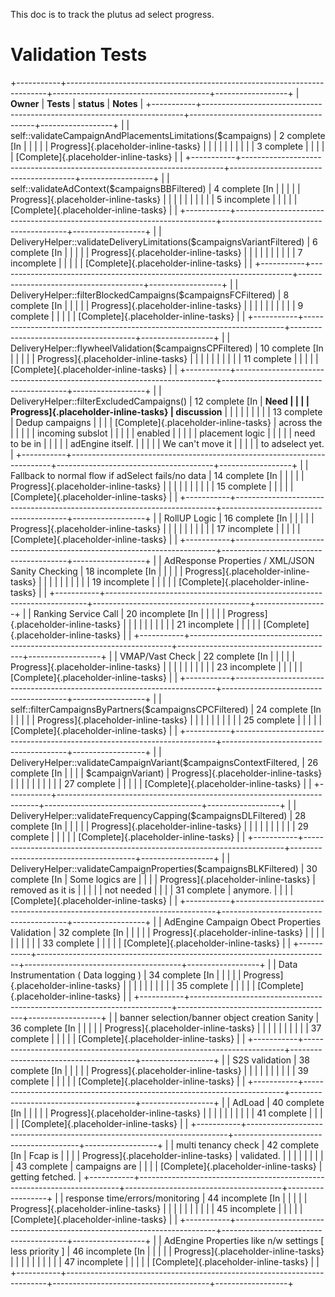 This doc is to track the plutus ad select progress.

# Validation Tests

+-----------+-------------------------------------------------------------------------+---------------------------------------+------------------+
| **Owner** | **Tests**                                                               | **status**                            | **Notes**        |
+-----------+-------------------------------------------------------------------------+---------------------------------------+------------------+
|           | self::validateCampaignAndPlacementsLimitations(\$campaigns)             | 2 complete [In                        |                  |
|           |                                                                         | Progress]{.placeholder-inline-tasks}  |                  |
|           |                                                                         |                                       |                  |
|           |                                                                         | 3 complete                            |                  |
|           |                                                                         | [Complete]{.placeholder-inline-tasks} |                  |
+-----------+-------------------------------------------------------------------------+---------------------------------------+------------------+
|           | self::validateAdContext(\$campaignsBBFiltered)                          | 4 complete [In                        |                  |
|           |                                                                         | Progress]{.placeholder-inline-tasks}  |                  |
|           |                                                                         |                                       |                  |
|           |                                                                         | 5 incomplete                          |                  |
|           |                                                                         | [Complete]{.placeholder-inline-tasks} |                  |
+-----------+-------------------------------------------------------------------------+---------------------------------------+------------------+
|           | DeliveryHelper::validateDeliveryLimitations(\$campaignsVariantFiltered) | 6 complete [In                        |                  |
|           |                                                                         | Progress]{.placeholder-inline-tasks}  |                  |
|           |                                                                         |                                       |                  |
|           |                                                                         | 7 incomplete                          |                  |
|           |                                                                         | [Complete]{.placeholder-inline-tasks} |                  |
+-----------+-------------------------------------------------------------------------+---------------------------------------+------------------+
|           | DeliveryHelper::filterBlockedCampaigns(\$campaignsFCFiltered)           | 8 complete [In                        |                  |
|           |                                                                         | Progress]{.placeholder-inline-tasks}  |                  |
|           |                                                                         |                                       |                  |
|           |                                                                         | 9 complete                            |                  |
|           |                                                                         | [Complete]{.placeholder-inline-tasks} |                  |
+-----------+-------------------------------------------------------------------------+---------------------------------------+------------------+
|           | DeliveryHelper::flywheelValidation(\$campaignsCPFiltered)               | 10 complete [In                       |                  |
|           |                                                                         | Progress]{.placeholder-inline-tasks}  |                  |
|           |                                                                         |                                       |                  |
|           |                                                                         | 11 complete                           |                  |
|           |                                                                         | [Complete]{.placeholder-inline-tasks} |                  |
+-----------+-------------------------------------------------------------------------+---------------------------------------+------------------+
|           | DeliveryHelper::filterExcludedCampaigns()                               | 12 complete [In                       | **Need           |
|           |                                                                         | Progress]{.placeholder-inline-tasks}  | discussion**     |
|           |                                                                         |                                       |                  |
|           |                                                                         | 13 complete                           | Dedup campaigns  |
|           |                                                                         | [Complete]{.placeholder-inline-tasks} | across the       |
|           |                                                                         |                                       | incoming subslot |
|           |                                                                         |                                       | enabled          |
|           |                                                                         |                                       | placement logic  |
|           |                                                                         |                                       | need to be in    |
|           |                                                                         |                                       | adEngine itself. |
|           |                                                                         |                                       | We can't move it |
|           |                                                                         |                                       | to adselect yet. |
+-----------+-------------------------------------------------------------------------+---------------------------------------+------------------+
|           | Fallback to normal flow if adSelect fails/no data                       | 14 complete [In                       |                  |
|           |                                                                         | Progress]{.placeholder-inline-tasks}  |                  |
|           |                                                                         |                                       |                  |
|           |                                                                         | 15 complete                           |                  |
|           |                                                                         | [Complete]{.placeholder-inline-tasks} |                  |
+-----------+-------------------------------------------------------------------------+---------------------------------------+------------------+
|           | RollUP Logic                                                            | 16 complete [In                       |                  |
|           |                                                                         | Progress]{.placeholder-inline-tasks}  |                  |
|           |                                                                         |                                       |                  |
|           |                                                                         | 17 incomplete                         |                  |
|           |                                                                         | [Complete]{.placeholder-inline-tasks} |                  |
+-----------+-------------------------------------------------------------------------+---------------------------------------+------------------+
|           | AdResponse Properties / XML/JSON Sanity Checking                        | 18 incomplete [In                     |                  |
|           |                                                                         | Progress]{.placeholder-inline-tasks}  |                  |
|           |                                                                         |                                       |                  |
|           |                                                                         | 19 incomplete                         |                  |
|           |                                                                         | [Complete]{.placeholder-inline-tasks} |                  |
+-----------+-------------------------------------------------------------------------+---------------------------------------+------------------+
|           | Ranking Service Call                                                    | 20 incomplete [In                     |                  |
|           |                                                                         | Progress]{.placeholder-inline-tasks}  |                  |
|           |                                                                         |                                       |                  |
|           |                                                                         | 21 incomplete                         |                  |
|           |                                                                         | [Complete]{.placeholder-inline-tasks} |                  |
+-----------+-------------------------------------------------------------------------+---------------------------------------+------------------+
|           | VMAP/Vast Check                                                         | 22 complete [In                       |                  |
|           |                                                                         | Progress]{.placeholder-inline-tasks}  |                  |
|           |                                                                         |                                       |                  |
|           |                                                                         | 23 incomplete                         |                  |
|           |                                                                         | [Complete]{.placeholder-inline-tasks} |                  |
+-----------+-------------------------------------------------------------------------+---------------------------------------+------------------+
|           | self::filterCampaignsByPartners(\$campaignsCPCFiltered)                 | 24 complete [In                       |                  |
|           |                                                                         | Progress]{.placeholder-inline-tasks}  |                  |
|           |                                                                         |                                       |                  |
|           |                                                                         | 25 complete                           |                  |
|           |                                                                         | [Complete]{.placeholder-inline-tasks} |                  |
+-----------+-------------------------------------------------------------------------+---------------------------------------+------------------+
|           | DeliveryHelper::validateCampaignVariant(\$campaignsContextFiltered,     | 26 complete [In                       |                  |
|           | \$campaignVariant)                                                      | Progress]{.placeholder-inline-tasks}  |                  |
|           |                                                                         |                                       |                  |
|           |                                                                         | 27 complete                           |                  |
|           |                                                                         | [Complete]{.placeholder-inline-tasks} |                  |
+-----------+-------------------------------------------------------------------------+---------------------------------------+------------------+
|           | DeliveryHelper::validateFrequencyCapping(\$campaignsDLFiltered)         | 28 complete [In                       |                  |
|           |                                                                         | Progress]{.placeholder-inline-tasks}  |                  |
|           |                                                                         |                                       |                  |
|           |                                                                         | 29 complete                           |                  |
|           |                                                                         | [Complete]{.placeholder-inline-tasks} |                  |
+-----------+-------------------------------------------------------------------------+---------------------------------------+------------------+
|           | DeliveryHelper::validateCampaignProperties(\$campaignsBLKFiltered)      | 30 complete [In                       | Some logics are  |
|           |                                                                         | Progress]{.placeholder-inline-tasks}  | removed as it is |
|           |                                                                         |                                       | not needed       |
|           |                                                                         | 31 complete                           | anymore.         |
|           |                                                                         | [Complete]{.placeholder-inline-tasks} |                  |
+-----------+-------------------------------------------------------------------------+---------------------------------------+------------------+
|           | AdEngine Campaign Obect Properties Validation                           | 32 complete [In                       |                  |
|           |                                                                         | Progress]{.placeholder-inline-tasks}  |                  |
|           |                                                                         |                                       |                  |
|           |                                                                         | 33 complete                           |                  |
|           |                                                                         | [Complete]{.placeholder-inline-tasks} |                  |
+-----------+-------------------------------------------------------------------------+---------------------------------------+------------------+
|           | Data Instrumentation ( Data logging )                                   | 34 complete [In                       |                  |
|           |                                                                         | Progress]{.placeholder-inline-tasks}  |                  |
|           |                                                                         |                                       |                  |
|           |                                                                         | 35 complete                           |                  |
|           |                                                                         | [Complete]{.placeholder-inline-tasks} |                  |
+-----------+-------------------------------------------------------------------------+---------------------------------------+------------------+
|           | banner selection/banner object creation Sanity                          | 36 complete [In                       |                  |
|           |                                                                         | Progress]{.placeholder-inline-tasks}  |                  |
|           |                                                                         |                                       |                  |
|           |                                                                         | 37 complete                           |                  |
|           |                                                                         | [Complete]{.placeholder-inline-tasks} |                  |
+-----------+-------------------------------------------------------------------------+---------------------------------------+------------------+
|           | S2S validation                                                          | 38 complete [In                       |                  |
|           |                                                                         | Progress]{.placeholder-inline-tasks}  |                  |
|           |                                                                         |                                       |                  |
|           |                                                                         | 39 complete                           |                  |
|           |                                                                         | [Complete]{.placeholder-inline-tasks} |                  |
+-----------+-------------------------------------------------------------------------+---------------------------------------+------------------+
|           | AdLoad                                                                  | 40 complete [In                       |                  |
|           |                                                                         | Progress]{.placeholder-inline-tasks}  |                  |
|           |                                                                         |                                       |                  |
|           |                                                                         | 41 complete                           |                  |
|           |                                                                         | [Complete]{.placeholder-inline-tasks} |                  |
+-----------+-------------------------------------------------------------------------+---------------------------------------+------------------+
|           | multi tenancy check                                                     | 42 complete [In                       | Fcap is          |
|           |                                                                         | Progress]{.placeholder-inline-tasks}  | validated.       |
|           |                                                                         |                                       |                  |
|           |                                                                         | 43 complete                           | campaigns are    |
|           |                                                                         | [Complete]{.placeholder-inline-tasks} | getting fetched. |
+-----------+-------------------------------------------------------------------------+---------------------------------------+------------------+
|           | response time/errors/monitoring                                         | 44 incomplete [In                     |                  |
|           |                                                                         | Progress]{.placeholder-inline-tasks}  |                  |
|           |                                                                         |                                       |                  |
|           |                                                                         | 45 incomplete                         |                  |
|           |                                                                         | [Complete]{.placeholder-inline-tasks} |                  |
+-----------+-------------------------------------------------------------------------+---------------------------------------+------------------+
|           | AdEngine Properties like n/w settings \[ less priority \]               | 46 incomplete [In                     |                  |
|           |                                                                         | Progress]{.placeholder-inline-tasks}  |                  |
|           |                                                                         |                                       |                  |
|           |                                                                         | 47 incomplete                         |                  |
|           |                                                                         | [Complete]{.placeholder-inline-tasks} |                  |
+-----------+-------------------------------------------------------------------------+---------------------------------------+------------------+
